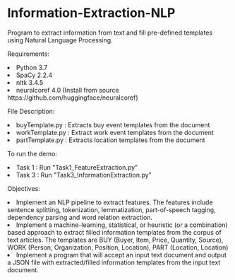# Information-Extraction-NLP
Program to extract information from text and fill pre-defined templates using Natural Language Processing.

Requirements:

<li>Python 3.7
<li>SpaCy 2.2.4
<li>nltk 3.4.5
<li>neuralcoref 4.0 (Install from source https://github.com/huggingface/neuralcoref)

File Description:

<li>buyTemplate.py : Extracts buy event templates from the document
<li>workTemplate.py : Extract work event templates from the document
<li>partTemplate.py : Extracts location templates from the document

To run the demo:

<li>Task 1 : Run "Task1_FeatureExtraction.py"
<li>Task 3 : Run "Task3_InformationExtraction.py"

Objectives:

<li>Implement an NLP pipeline to extract features. The features include sentence splitting, tokenization, lemmatization, part-of-speech tagging, dependency parsing and word relation extraction.
<li>Implement a machine-learning, statistical, or heuristic (or a combination) based approach to extract filled information templates from the corpus of text articles. The templates are BUY (Buyer, Item, Price, Quantity, Source), WORK (Person, Organization, Position, Location), PART (Location, Location)
<li>Implement a program that will accept an input text document and output a JSON file with extracted/filled information templates from the input text document.
